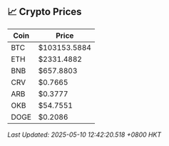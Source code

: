 ## 📈 Crypto Prices

| Coin | Price |
| ---- | ----- |
| BTC | $103153.5884 |
| ETH | $2331.4882 |
| BNB | $657.8803 |
| CRV | $0.7665 |
| ARB | $0.3777 |
| OKB | $54.7551 |
| DOGE | $0.2086 |

_Last Updated: 2025-05-10 12:42:20.518 +0800 HKT_